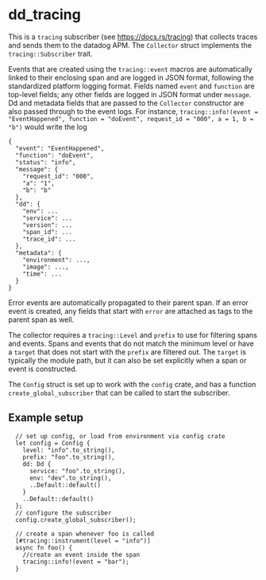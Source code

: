 # dd_tracing
This is a `tracing` subscriber (see https://docs.rs/tracing) that collects traces and sends them to the datadog APM. The `Collector` struct implements the `tracing::Subscriber` trait.

Events that are created using the `tracing::event` macros are automatically linked to their enclosing span and are logged in JSON format, following the standardized platform logging format. Fields named `event` and `function` are top-level fields; any other fields are logged in JSON format under `message`. Dd and metadata fields that are passed to the `Collector` constructor are also passed through to the event logs. For instance, `tracing::info!(event = "EventHappened", function = "doEvent", request_id = "000", a = 1, b = "b")` would write the log

```
{
  "event": "EventHappened",
  "function": "doEvent",
  "status": "info",
  "message": { 
    "request_id": "000",
    "a": "1",
    "b": "b"
  },
  "dd": {
    "env": ...
    "service": ...
    "version": ...
    "span_id": ...
    "trace_id": ...
  },
  "metadata": {
    "environment": ...,
    "image": ...,
    "time": ...
  }
}
```

Error events are automatically propagated to their parent span. If an error event is created, any fields that start with `error` are attached as tags to the parent span as well.

The collector requires a `tracing::Level` and `prefix` to use for filtering spans and events. Spans and events that do not match the minimum level or have a `target` that does not start with the `prefix` are filtered out. The `target` is typically the module path, but it can also be set explicitly when a span or event is constructed.

The `Config` struct is set up to work with the `config` crate, and has a function `create_global_subscriber` that can be called to start the subscriber.

## Example setup
```
  // set up config, or load from environment via config crate
  let config = Config {
    level: "info".to_string(),
    prefix: "foo".to_string(),
    dd: Dd {
      service: "foo".to_string(),
      env: "dev".to_string(),
      ..Default::default()
    }
    ..Default::default()
  };
  // configure the subscriber
  config.create_global_subscriber();

  // create a span whenever foo is called
  [#tracing::instrument(level = "info")]
  async fn foo() {
    //create an event inside the span
    tracing::info!(event = "bar");
  }
```